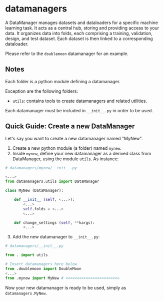 # datamanagers

A DataManager manages datasets and dataloaders for a specific machine learning task. It acts as a central hub, storing and providing access to your data. It organizes data into folds, each comprising a training, validation, design, and test dataset. Each dataset is then linked to a corresponding dataloader.

Please refer to the `doublemoon` datamanager for an example.

## Notes

Each folder is a python module defining a datamanager.

Exception are the following folders:

- `utils`: contains tools to create datamanagers and related utilities.

Each datamanager must be included in `__init__.py` in order to be used.

## Quick Guide: Create a new DataManager

Let's say you want to create a new datamanager named "MyNew".

1. Create a new python module (a folder) named `mynew`.
2. Inside `mynew`, define your new datamanager as a derived class from DataManager, using the module `utils`. As instance:

```python
# datamanagers/mynew/__init__.py

<...>
from datamanagers.utils import DataManager

class MyNew (DataManager):

	def __init__ (self, <...>):
		<...>
		self.folds = <...>
		<...>

    def change_settings (self, **kargs):
		<...>
```

3. Add the new datamanager to `__init__.py`:

```python
# datamanagers/__init__.py

from . import utils

# Insert datamanagers here below
from .doublemoon import DoubleMoon
<...>
from .mynew import MyNew # <<<<<<<<<<<<<<<<<<<<<<<<
```

Now your new datamanager is ready to be used, simply as `datamanagers.MyNew`.